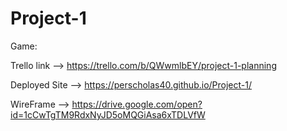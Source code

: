 # Project-1
Game: 

Trello link --> https://trello.com/b/QWwmlbEY/project-1-planning


Deployed Site --> https://perscholas40.github.io/Project-1/

WireFrame --> https://drive.google.com/open?id=1cCwTgTM9RdxNyJD5oMQGiAsa6xTDLVfW
